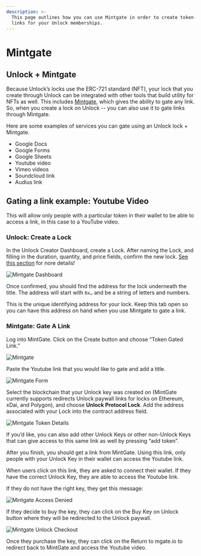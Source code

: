 ```yaml
---
description: >-
  This page outlines how you can use Mintgate in order to create token-gated
  links for your Unlock memberships.
---
```


# Mintgate

## **Unlock + Mintgate**

Because Unlock’s locks use the ERC-721 standard (NFT), your lock that you create through Unlock can be integrated with other tools that build utility for NFTs as well. This includes [Mintgate](https://www.mintgate.app), which gives the ability to gate any link. So, when you create a lock on Unlock -- you can also use it to gate links through Mintgate.

Here are some examples of services you can gate using an Unlock lock + Mintgate.

- Google Docs
- Google Forms
- Google Sheets
- Youtube video
- Vimeo videos
- Soundcloud link
- Audius link

## **Gating a link example: Youtube Video**

This will allow only people with a particular token in their wallet to be able to access a link, in this case to a YouTube video.

### **Unlock: Create a Lock**

In the Unlock Creator Dashboard, create a Lock. After naming the Lock, and filling in the duration, quantity, and price fields, confirm the new lock. [See this section](https://docs.unlock-protocol.com/creators/deploying-lock) for nore details!

![Mintgate Dashboard](https://lh6.googleusercontent.com/lzoRqjw0febK0j13crm5Hlsu-2yde3KqJ5uW1NqvISeWC4LhFdDF7BD_ltyZ1MA5oBrG2g-xHl88p1Yx3FAONVQsTEp-EAIK-uaglpK3AHnJbYfVC9NdC4fS5540e5lwL1yPd26A)

Once confirmed, you should find the address for the lock underneath the title. The address will start with `0x…` and be a string of letters and numbers.

This is the unique identifying address for your lock. Keep this tab open so you can have this address on hand when you use Mintgate to gate a link.

### **Mintgate: Gate A Link**

Log into MintGate. Click on the Create button and choose “Token Gated Link.”

![Mintgate](/img/creators/mintgate.png)

Paste the Youtube link that you would like to gate and add a title.

![Mintgate Form](/img/creators/mintgate-form.png)

Select the blockchain that your Unlock key was created on (MintGate currently supports redirects Unlock paywall links for locks on Ethereum, xDai, and Polygon), and choose **Unlock Protocol Lock**. Add the address associated with your Lock into the contract address field.

![Mintgate Token Details](/img/creators/mintgate-token-details.png)

If you’d like, you can also add other Unlock Keys or other non-Unlock Keys that can give access to this same link as well by pressing “add token”.

After you finish, you should get a link from MintGate. Using this link, only people with your Unlock Key in their wallet can access the Youtube link.

When users click on this link, they are asked to connect their wallet. If they have the correct Unlock Key, they are able to access the Youtube link.

If they do not have the right key, they get this message:

![Mintgate Access Denied](/img/creators/mintgate-access-denied.png)

If they decide to buy the key, they can click on the Buy Key on Unlock button where they will be redirected to the Unlock paywall.

![Mintgate Unlock Checkout](/img/creators/mintgate-unlock-checkout.png)

Once they purchase the key, they can click on the Return to mgate.io to redirect back to MintGate and access the Youtube video.
